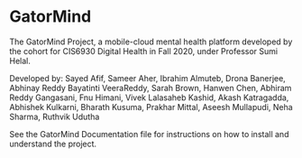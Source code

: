 # GatorMind

The GatorMind Project, a mobile-cloud mental health platform developed by the cohort for CIS6930 Digital Health in Fall 2020, under Professor Sumi Helal.

Developed by:
Sayed Afif, 
Sameer Aher, 
Ibrahim Almuteb, 
Drona Banerjee, 
Abhinay Reddy Bayatinti VeeraReddy, 
Sarah Brown, 
Hanwen Chen, 
Abhiram Reddy Gangasani, 
Fnu Himani, 
Vivek Lalasaheb Kashid, 
Akash Katragadda, 
Abhishek Kulkarni, 
Bharath Kusuma, 
Prakhar Mittal, 
Aseesh Mullapudi, 
Neha Sharma, 
Ruthvik Udutha

See the GatorMind Documentation file for instructions on how to install and understand the project.


